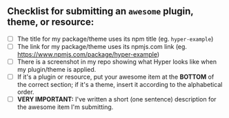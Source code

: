 <!--- Provide a general summary of your changes in the Title above -->

## Checklist for submitting an `awesome` plugin, theme, or resource:

<!--- Go over all the following points, and put an `x` in all the boxes that apply. -->
<!--- More detailed instructions are in the CONTRIBUTING.md document - please read it if you have a question!-->
<!--- If you're still unsure about any of these, don't hesitate to ask. We're here to help! -->

- [ ] The title for my package/theme uses its npm title (eg. `hyper-example`)
- [ ] The link for my package/theme uses its npmjs.com link (eg. https://www.npmjs.com/package/hyper-example)
- [ ] There is a screenshot in my repo showing what Hyper looks like when my plugin/theme is applied.
- [ ] If it's a plugin or resource, put your awesome item at the **BOTTOM** of the correct section; if it's a theme, insert it according to the alphabetical order.
- [ ] **VERY IMPORTANT:** I've written a short (one sentence) description for the awesome item I'm submitting.
